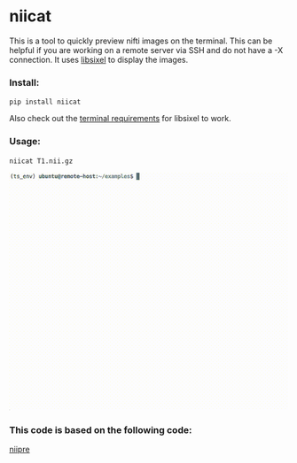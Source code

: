 # niicat

This is a tool to quickly preview nifti images on the terminal. 
This can be helpful if you are working on a remote server via SSH and do not have
a -X connection. It uses [libsixel](https://github.com/saitoha/libsixel) to display the images.


### Install:

```
pip install niicat
```

Also check out the [terminal requirements](https://github.com/saitoha/libsixel#terminal-requirements) for 
libsixel to work.


### Usage:

```
niicat T1.nii.gz
```

![](niicat/resources/example.gif)


### This code is based on the following code:

[niipre](https://github.com/vnckppl/niipre)  
